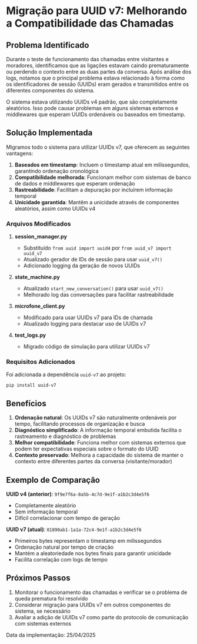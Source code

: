 # Migração para UUID v7: Melhorando a Compatibilidade das Chamadas

## Problema Identificado

Durante o teste de funcionamento das chamadas entre visitantes e moradores, identificamos que as ligações estavam caindo prematuramente ou perdendo o contexto entre as duas partes da conversa. Após análise dos logs, notamos que o principal problema estava relacionado à forma como os identificadores de sessão (UUIDs) eram gerados e transmitidos entre os diferentes componentes do sistema.

O sistema estava utilizando UUIDs v4 padrão, que são completamente aleatórios. Isso pode causar problemas em alguns sistemas externos e middlewares que esperam UUIDs ordenáveis ou baseados em timestamp.

## Solução Implementada

Migramos todo o sistema para utilizar UUIDs v7, que oferecem as seguintes vantagens:

1. **Baseados em timestamp**: Incluem o timestamp atual em milissegundos, garantindo ordenação cronológica
2. **Compatibilidade melhorada**: Funcionam melhor com sistemas de banco de dados e middlewares que esperam ordenação
3. **Rastreabilidade**: Facilitam a depuração por incluírem informação temporal
4. **Unicidade garantida**: Mantêm a unicidade através de componentes aleatórios, assim como UUIDs v4

### Arquivos Modificados

1. **session_manager.py**
   - Substituído `from uuid import uuid4` por `from uuid_v7 import uuid_v7`
   - Atualizado gerador de IDs de sessão para usar `uuid_v7()`
   - Adicionado logging da geração de novos UUIDs

2. **state_machine.py** 
   - Atualizado `start_new_conversation()` para usar `uuid_v7()`
   - Melhorado log das conversações para facilitar rastreabilidade

3. **microfone_client.py**
   - Modificado para usar UUIDs v7 para IDs de chamada
   - Atualizado logging para destacar uso de UUIDs v7

4. **test_logs.py**
   - Migrado código de simulação para utilizar UUIDs v7

### Requisitos Adicionados

Foi adicionada a dependência `uuid-v7` ao projeto:

```
pip install uuid-v7
```

## Benefícios

1. **Ordenação natural**: Os UUIDs v7 são naturalmente ordenáveis por tempo, facilitando processos de organização e busca
2. **Diagnóstico simplificado**: A informação temporal embutida facilita o rastreamento e diagnóstico de problemas
3. **Melhor compatibilidade**: Funciona melhor com sistemas externos que podem ter expectativas especiais sobre o formato do UUID
4. **Contexto preservado**: Melhora a capacidade do sistema de manter o contexto entre diferentes partes da conversa (visitante/morador)

## Exemplo de Comparação

**UUID v4 (anterior)**: `9f9e7f6a-8a5b-4c7d-9e1f-a1b2c3d4e5f6`
- Completamente aleatório
- Sem informação temporal
- Difícil correlacionar com tempo de geração

**UUID v7 (atual)**: `01890ab1-1a1a-72c4-9e1f-a1b2c3d4e5f6`
- Primeiros bytes representam o timestamp em milissegundos
- Ordenação natural por tempo de criação
- Mantém a aleatoriedade nos bytes finais para garantir unicidade
- Facilita correlação com logs de tempo

## Próximos Passos

1. Monitorar o funcionamento das chamadas e verificar se o problema de queda prematura foi resolvido
2. Considerar migração para UUIDs v7 em outros componentes do sistema, se necessário
3. Avaliar a adição de UUIDs v7 como parte do protocolo de comunicação com sistemas externos

Data da implementação: 25/04/2025